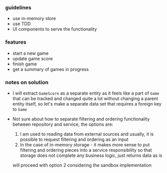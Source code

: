 ### guidelines

- use in-memory store
- use TDD
- UI components to serve the functionality

### features

- start a new game
- update game score
- finish game
- get a summary of games in progress

### notes on solution

- I will extract `GameScore` as a separate entity as it feels like a part of `Game` that can be tracked and changed quite a lot without changing a parent entity itself, so let's make a separate data set that requires a foreign key to `Game`
- Not sure about how to separate filtering and ordering functionality between repository and service, the options are:
  1. I am used to reading data from external sources and usually, it is possible to request filtering and ordering as an input
  2. In the case of in-memory storage - it makes more sense to put filtering and ordering pieces into a service responsibility so that storage does not complete any business logic, just returns data as is
  
  will proceed with option 2 considering the sandbox implementation
